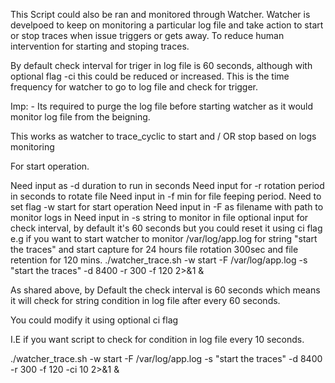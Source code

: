 This Script could also be ran and monitored through Watcher. Watcher is develpoed to keep on monitoring a particular log file and take action to start or stop traces when issue triggers or gets away. To reduce human intervention for starting and stoping traces. 

By default check interval for triger in log file is 60 seconds, although with optional flag -ci this could be reduced or increased. This is the time frequency for watcher to go to log file and check for trigger. 

Imp: - Its required to purge the log file before starting watcher as it would monitor log file from the beigning. 

This works as watcher to trace_cyclic to start and / OR stop based on logs monitoring

For start operation.

Need input as -d duration to run in seconds
Need input for -r rotation period in seconds to rotate file
Need input in -f min  for file feeping period.
Need to set flag -w start for start operation
Need input in -F as filename with path to monitor logs in
Need input in -s string to monitor in file
optional input for check interval, by default it's 60 seconds but you could reset it using ci flag
e.g if you want to start watcher to monitor /var/log/app.log for string "start the traces" and start capture for 24  hours file rotation 300sec and file retention for 120 mins.
./watcher_trace.sh -w start -F /var/log/app.log -s "start the traces" -d 8400 -r 300 -f 120 2>&1 &

As shared above, by Default the check interval is 60 seconds which means it will check for string condition in log file after every 60 seconds.

You could modify it using optional ci flag

I.E if you want script to check for condition in log file every 10 seconds.

./watcher_trace.sh -w start -F /var/log/app.log -s "start the traces" -d 8400 -r 300 -f 120 -ci 10 2>&1 &

